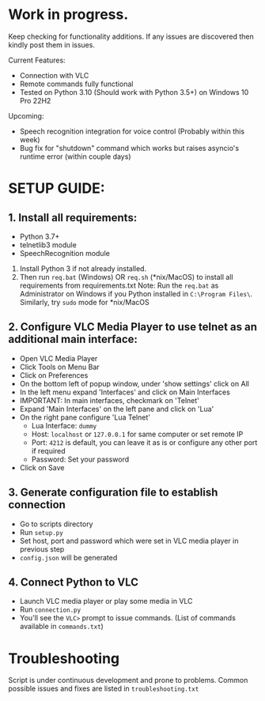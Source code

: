 # Work in progress.
Keep checking for functionality additions. If any issues are discovered then kindly post them in issues.

Current Features:
* Connection with VLC
* Remote commands fully functional
* Tested on Python 3.10 (Should work with Python 3.5+) on Windows 10 Pro 22H2

Upcoming:
* Speech recognition integration for voice control (Probably within this week)
* Bug fix for "shutdown" command which works but raises asyncio's runtime error (within couple days)

# SETUP GUIDE:

## 1. Install all requirements:

* Python 3.7+
* telnetlib3 module
* SpeechRecognition module
1. Install Python 3 if not already installed.
1. Then run `req.bat` (Windows) OR `req.sh` (*nix/MacOS) to install all requirements from requirements.txt 
Note: Run the `req.bat` as Administrator on  Windows if you Python installed in `C:\Program Files\`. Similarly, try `sudo` mode for *nix/MacOS

##    2. Configure VLC Media Player to use telnet as an additional main interface:

* Open VLC Media Player
* Click Tools on Menu Bar
* Click on Preferences
* On the bottom left of popup window, under 'show settings' click on All
* In the left menu expand 'Interfaces' and click on Main Interfaces
* IMPORTANT: In main interfaces, checkmark on 'Telnet'
* Expand 'Main Interfaces' on the left pane and click on 'Lua'
* On the right pane configure 'Lua Telnet'
    * Lua Interface: `dummy`
    * Host: `localhost` or `127.0.0.1` for same computer or set remote IP
    * Port: `4212` is default, you can leave it as is or configure any other port if required
    * Password: Set your password
* Click on Save

## 3. Generate configuration file to establish connection

* Go to scripts directory
* Run `setup.py`
* Set host, port and password which were set in VLC media player in previous step
* `config.json` will be generated

## 4. Connect Python to VLC

* Launch VLC media player or play some media in VLC
* Run `connection.py`
* You'll see the `VLC>` prompt to issue commands. 
(List of commands available in `commands.txt`)


# Troubleshooting

Script is under continuous development and prone to problems. Common possible issues and fixes are listed in `troubleshooting.txt`
